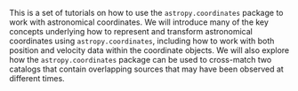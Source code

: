 This is a set of tutorials on how to use the `astropy.coordinates` package to work with astronomical coordinates.
We will introduce many of the key concepts underlying how to represent and transform astronomical coordinates using `astropy.coordinates`, including how to work with both position and velocity data within the coordinate objects. We will also explore how the `astropy.coordinates` package can be used to cross-match two catalogs that contain overlapping sources that may have been observed at different times.
